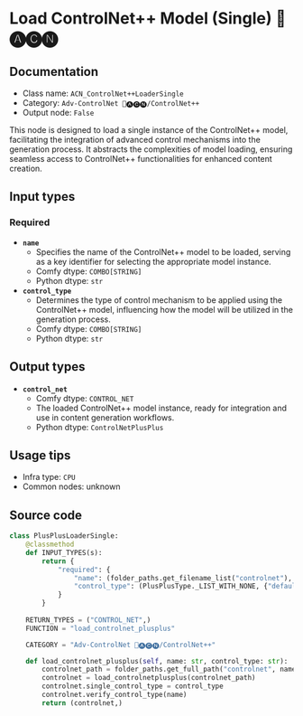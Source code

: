 # Load ControlNet++ Model (Single) 🛂🅐🅒🅝
## Documentation
- Class name: `ACN_ControlNet++LoaderSingle`
- Category: `Adv-ControlNet 🛂🅐🅒🅝/ControlNet++`
- Output node: `False`

This node is designed to load a single instance of the ControlNet++ model, facilitating the integration of advanced control mechanisms into the generation process. It abstracts the complexities of model loading, ensuring seamless access to ControlNet++ functionalities for enhanced content creation.
## Input types
### Required
- **`name`**
    - Specifies the name of the ControlNet++ model to be loaded, serving as a key identifier for selecting the appropriate model instance.
    - Comfy dtype: `COMBO[STRING]`
    - Python dtype: `str`
- **`control_type`**
    - Determines the type of control mechanism to be applied using the ControlNet++ model, influencing how the model will be utilized in the generation process.
    - Comfy dtype: `COMBO[STRING]`
    - Python dtype: `str`
## Output types
- **`control_net`**
    - Comfy dtype: `CONTROL_NET`
    - The loaded ControlNet++ model instance, ready for integration and use in content generation workflows.
    - Python dtype: `ControlNetPlusPlus`
## Usage tips
- Infra type: `CPU`
- Common nodes: unknown


## Source code
```python
class PlusPlusLoaderSingle:
    @classmethod
    def INPUT_TYPES(s):
        return {
            "required": {
                "name": (folder_paths.get_filename_list("controlnet"), ),
                "control_type": (PlusPlusType._LIST_WITH_NONE, {"default": PlusPlusType.NONE}, ),
            }
        }
    
    RETURN_TYPES = ("CONTROL_NET",)
    FUNCTION = "load_controlnet_plusplus"

    CATEGORY = "Adv-ControlNet 🛂🅐🅒🅝/ControlNet++"

    def load_controlnet_plusplus(self, name: str, control_type: str):
        controlnet_path = folder_paths.get_full_path("controlnet", name)
        controlnet = load_controlnetplusplus(controlnet_path)
        controlnet.single_control_type = control_type
        controlnet.verify_control_type(name)
        return (controlnet,)

```
